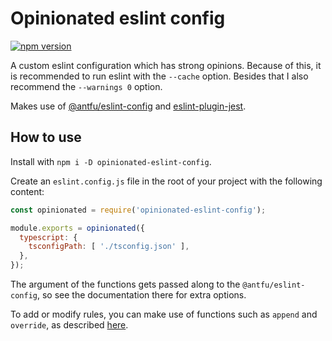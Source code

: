 # Opinionated eslint config

[![npm version](https://badge.fury.io/js/opinionated-eslint-config.svg)](https://www.npmjs.com/package/opinionated-eslint-config)

A custom eslint configuration which has strong opinions.
Because of this, it is recommended to run eslint with the `--cache` option.
Besides that I also recommend the `--warnings 0` option.

Makes use of [@antfu/eslint-config](https://github.com/antfu/eslint-config)
and [eslint-plugin-jest](https://github.com/jest-community/eslint-plugin-jest).


## How to use

Install with `npm i -D opinionated-eslint-config`.

Create an `eslint.config.js` file in the root of your project with the following content:

```js
const opinionated = require('opinionated-eslint-config');

module.exports = opinionated({
  typescript: {
    tsconfigPath: [ './tsconfig.json' ],
  },
});
```

The argument of the functions gets passed along to the `@antfu/eslint-config`,
so see the documentation there for extra options.

To add or modify rules, you can make use of functions such as `append` and `override`,
as described [here](https://jsr.io/@antfu/eslint-flat-config-utils/doc/~/composer).
